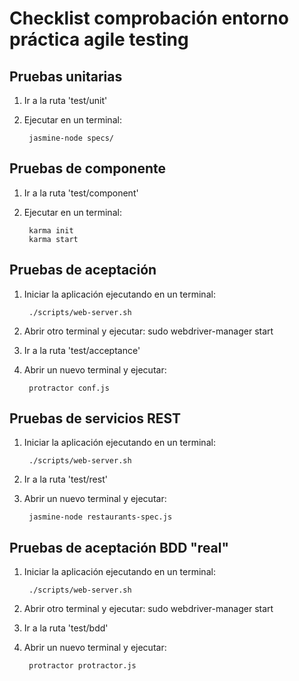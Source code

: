 # Checklist comprobación entorno práctica agile testing

## Pruebas unitarias

1. Ir a la ruta 'test/unit'
2. Ejecutar en un terminal:

		jasmine-node specs/

## Pruebas de componente

1. Ir a la ruta 'test/component'
2. Ejecutar en un terminal:

		karma init
		karma start

## Pruebas de aceptación

1. Iniciar la aplicación ejecutando en un terminal:

		./scripts/web-server.sh

2. Abrir otro terminal y ejecutar:
		sudo webdriver-manager start
		
3. Ir a la ruta 'test/acceptance'
4. Abrir un nuevo terminal y ejecutar:

		protractor conf.js



## Pruebas de servicios REST


1. Iniciar la aplicación ejecutando en un terminal:

		./scripts/web-server.sh

2. Ir a la ruta 'test/rest'
3. Abrir un nuevo terminal y ejecutar:

		jasmine-node restaurants-spec.js

## Pruebas de aceptación BDD "real"


1. Iniciar la aplicación ejecutando en un terminal:

		./scripts/web-server.sh

2. Abrir otro terminal y ejecutar:
		sudo webdriver-manager start
		
3. Ir a la ruta 'test/bdd'
4. Abrir un nuevo terminal y ejecutar:

		protractor protractor.js

